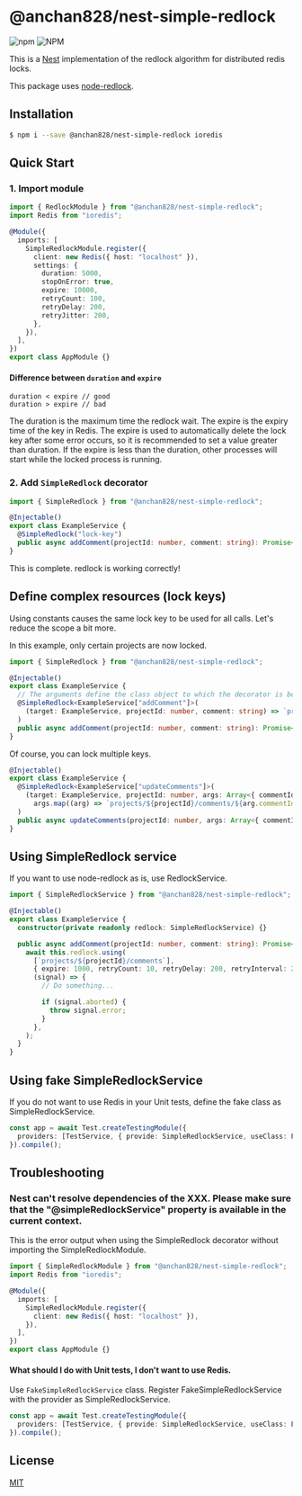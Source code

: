 # @anchan828/nest-simple-redlock

![npm](https://img.shields.io/npm/v/@anchan828/nest-simple-redlock.svg)
![NPM](https://img.shields.io/npm/l/@anchan828/nest-simple-redlock.svg)

This is a [Nest](https://github.com/nestjs/nest) implementation of the redlock algorithm for distributed redis locks.

This package uses [node-redlock](https://github.com/mike-marcacci/node-redlock).

## Installation

```bash
$ npm i --save @anchan828/nest-simple-redlock ioredis
```

## Quick Start

### 1. Import module

```ts
import { RedlockModule } from "@anchan828/nest-simple-redlock";
import Redis from "ioredis";

@Module({
  imports: [
    SimpleRedlockModule.register({
      client: new Redis({ host: "localhost" }),
      settings: {
        duration: 5000,
        stopOnError: true,
        expire: 10000,
        retryCount: 100,
        retryDelay: 200,
        retryJitter: 200,
      },
    }),
  ],
})
export class AppModule {}
```

#### Difference between `duration` and `expire`

```
duration < expire // good
duration > expire // bad
```

The duration is the maximum time the redlock wait.
The expire is the expiry time of the key in Redis. The expire is used to automatically delete the lock key after some error occurs, so it is recommended to set a value greater than duration.
If the expire is less than the duration, other processes will start while the locked process is running.

### 2. Add `SimpleRedlock` decorator

```ts
import { SimpleRedlock } from "@anchan828/nest-simple-redlock";

@Injectable()
export class ExampleService {
  @SimpleRedlock("lock-key")
  public async addComment(projectId: number, comment: string): Promise<void> {}
}
```

This is complete. redlock is working correctly!

## Define complex resources (lock keys)

Using constants causes the same lock key to be used for all calls. Let's reduce the scope a bit more.

In this example, only certain projects are now locked.

```ts
import { SimpleRedlock } from "@anchan828/nest-simple-redlock";

@Injectable()
export class ExampleService {
  // The arguments define the class object to which the decorator is being added and the method arguments in order.
  @SimpleRedlock<ExampleService["addComment"]>(
    (target: ExampleService, projectId: number, comment: string) => `projects/${projectId}/comments`,
  )
  public async addComment(projectId: number, comment: string): Promise<void> {}
}
```

Of course, you can lock multiple keys.

```ts
@Injectable()
export class ExampleService {
  @SimpleRedlock<ExampleService["updateComments"]>(
    (target: ExampleService, projectId: number, args: Array<{ commentId: number; comment: string }>) =>
      args.map((arg) => `projects/${projectId}/comments/${arg.commentId}`),
  )
  public async updateComments(projectId: number, args: Array<{ commentId: number; comment: string }>): Promise<void> {}
}
```

## Using SimpleRedlock service

If you want to use node-redlock as is, use RedlockService.

```ts
import { SimpleRedlockService } from "@anchan828/nest-simple-redlock";

@Injectable()
export class ExampleService {
  constructor(private readonly redlock: SimpleRedlockService) {}

  public async addComment(projectId: number, comment: string): Promise<void> {
    await this.redlock.using(
      [`projects/${projectId}/comments`],
      { expire: 1000, retryCount: 10, retryDelay: 200, retryInterval: 200 },
      (signal) => {
        // Do something...

        if (signal.aborted) {
          throw signal.error;
        }
      },
    );
  }
}
```

## Using fake SimpleRedlockService

If you do not want to use Redis in your Unit tests, define the fake class as SimpleRedlockService.

```ts
const app = await Test.createTestingModule({
  providers: [TestService, { provide: SimpleRedlockService, useClass: FakeSimpleRedlockService }],
}).compile();
```

## Troubleshooting

### Nest can't resolve dependencies of the XXX. Please make sure that the "@simpleRedlockService" property is available in the current context.

This is the error output when using the SimpleRedlock decorator without importing the SimpleRedlockModule.

```ts
import { SimpleRedlockModule } from "@anchan828/nest-simple-redlock";
import Redis from "ioredis";

@Module({
  imports: [
    SimpleRedlockModule.register({
      client: new Redis({ host: "localhost" }),
    }),
  ],
})
export class AppModule {}
```

#### What should I do with Unit tests, I don't want to use Redis.

Use `FakeSimpleRedlockService` class. Register FakeSimpleRedlockService with the provider as SimpleRedlockService.

```ts
const app = await Test.createTestingModule({
  providers: [TestService, { provide: SimpleRedlockService, useClass: FakeSimpleRedlockService }],
}).compile();
```

## License

[MIT](LICENSE)
